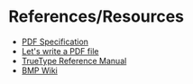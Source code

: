 # References/Resources

- [PDF Specification](https://opensource.adobe.com/dc-acrobat-sdk-docs/pdfstandards/PDF32000_2008.pdf)
- [Let's write a PDF file](https://speakerdeck.com/ange/lets-write-a-pdf-file)
- [TrueType Reference Manual](https://developer.apple.com/fonts/TrueType-Reference-Manual/)
- [BMP Wiki](https://en.wikipedia.org/wiki/BMP_file_format)
